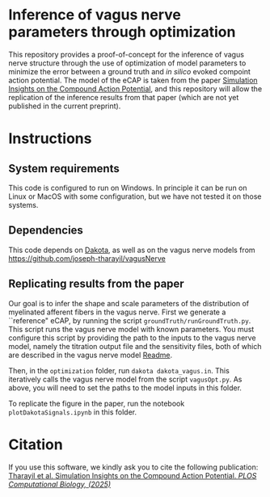 # Inference of vagus nerve parameters through optimization

This repository provides a proof-of-concept for the inference of vagus nerve structure through the use of optimization of model parameters to minimize the error between a ground truth and *in silico* evoked compoint action potential. The model of the eCAP is taken from the paper [Simulation Insights on the Compound Action Potential](https://doi.org/10.1371/journal.pcbi.1013452), and this repository will allow the replication of the inference results from that paper (which are not yet published in the current preprint). 

# Instructions

## System requirements
This code is configured to run on Windows. In principle it can be run on Linux or MacOS with some configuration, but we have not tested it on those systems.

## Dependencies
This code depends on [Dakota](https://dakota.sandia.gov/), as well as on the vagus nerve models from <https://github.com/joseph-tharayil/vagusNerve>

## Replicating results from the paper
Our goal is to infer the shape and scale parameters of the distribution of myelinated afferent fibers in the vagus nerve. First we generate a ``reference" eCAP, by running the script `groundTruth/runGroundTruth.py`. This script runs the vagus nerve model with known parameters. You must configure this script by providing the path to the inputs to the vagus nerve model, namely the titration output file and the sensitivity files, both of which are described in the vagus nerve model [Readme](https://github.com/joseph-tharayil/vagusNerve/blob/main/README.md).

Then, in the `optimization` folder, run `dakota dakota_vagus.in`. This iteratively calls the vagus nerve model from the script `vagusOpt.py`. As above, you will need to set the paths to the model inputs in this folder.

To replicate the figure in the paper, run the notebook `plotDakotaSignals.ipynb` in this folder.

# Citation
If you use this software, we kindly ask you to cite the following publication:
[Tharayil et al. Simulation Insights on the Compound Action Potential. *PLOS Computational Biology, (2025)*](https://doi.org/10.1371/journal.pcbi.1013452)
